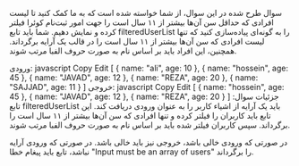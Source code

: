 سوال طرح شده
در این سوال، از شما خواسته شده است که به ما کمک کنید تا لیست افرادی که حداقل سن آن‌ها بیشتر از ۱۱ سال است را جهت امور ثبت‌نام کوئرا فیلتر کرده و نمایش دهیم. شما باید تابع filteredUserList را به گونه‌ای پیاده‌سازی کنید که تنها لیست افرادی که سن آن‌ها بیشتر از ۱۱ سال است را در قالب یک آرایه برگرداند. همچنین، این افراد باید بر اساس نام به صورت حروف الفبا مرتب شوند.

ورودی:
javascript
Copy
Edit
[
  { name: "ali", age: 10 },
  { name: "hossein", age: 45 },
  { name: "JAVAD", age: 12 },
  { name: "REZA", age: 20 },
  { name: "SAJJAD", age: 11 }
]
خروجی:
javascript
Copy
Edit
[
  { name: "hossein", age: 45 },
  { name: "JAVAD", age: 12 },
  { name: "REZA", age: 20 }
]
جزئیات سوال:
تابع filteredUserList باید یک آرایه از اشیاء کاربر را به عنوان ورودی دریافت کند. این تابع باید کاربران را فیلتر کرده و تنها افرادی که سن آن‌ها بیشتر از ۱۱ سال است را برگرداند. سپس کاربران فیلتر شده باید بر اساس نام به صورت حروف الفبا مرتب شوند.

در صورتی که ورودی خالی باشد، خروجی نیز باید خالی باشد.
در صورتی که ورودی آرایه نباشد، تابع باید پیغام خطا "Input must be an array of users" را برگرداند.
